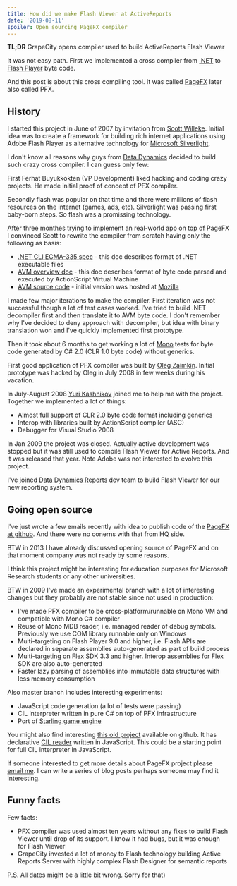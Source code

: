 ```yaml
---
title: How did we make Flash Viewer at ActiveReports
date: '2019-08-11'
spoiler: Open sourcing PageFX compiler
---
```


__TL;DR__ GrapeCity opens compiler used to build ActiveReports Flash Viewer

It was not easy path. First we implemented a cross compiler from [.NET](https://en.wikipedia.org/wiki/Common_Intermediate_Language) to [Flash Player](https://www.adobe.com/content/dam/acom/en/devnet/pdf/avm2overview.pdf) byte code.

And this post is about this cross compiling tool.
It was called [PageFX](https://github.com/GrapeCity/pagefx) later also called PFX.

## History

I started this project in June of 2007 by invitation from [Scott Willeke](https://scott.willeke.com/). Initial idea was to create a framework for building rich internet applications using Adobe Flash Player as alternative technology for [Microsoft Silverlight](https://www.microsoft.com/silverlight/).

I don't know all reasons why guys from [Data Dynamics](https://en.wikipedia.org/wiki/Data_Dynamics) decided to build such crazy cross compiler. I can guess only few:

First Ferhat Buyukkokten (VP Development) liked hacking and coding crazy projects. He made initial proof of concept of PFX compiler.

Secondly flash was popular on that time and there were millions of flash resources on the internet (games, ads, etc). Silverlight was passing first baby-born steps. So flash was a promissing technology.

After three monthes trying to implement an real-world app on top of PageFX I convinced Scott to rewrite the compiler from scratch having only the following as basis:
- [.NET CLI ECMA-335 spec](https://www.ecma-international.org/publications/files/ECMA-ST/ECMA-335.pdf) - this doc describes format of .NET executable files
- [AVM overview doc](https://www.adobe.com/content/dam/acom/en/devnet/pdf/avm2overview.pdf) - this doc describes format of byte code parsed and executed by ActionScript Virtual Machine
- [AVM source code](https://github.com/adobe/avmplus) - initial version was hosted at [Mozilla](https://hg.mozilla.org/tamarin-central)

I made few major iterations to make the compiler.
First iteration was not successful though a lot of test cases worked. I've tried to build .NET decompiler first and then translate it to AVM byte code.
I don't remember why I've decided to deny approach with decompiler, but idea with binary translation won and I've quickly implemented first prototype.

Then it took about 6 months to get working a lot of [Mono](https://www.mono-project.com/) tests for byte code generated by C# 2.0 (CLR 1.0 byte code) without generics.

First good application of PFX compiler was built by [Oleg Zaimkin](https://twitter.com/olegzeee). Initial prototype was hacked by Oleg in July 2008 in few weeks during his vacation.

In July-August 2008 [Yuri Kashnikov](https://twitter.com/kayuri) joined me to help me with the project. Together we implemented a lot of things:
- Almost full support of CLR 2.0 byte code format including generics
- Interop with libraries built by ActionScript compiler (ASC)
- Debugger for Visual Studio 2008

In Jan 2009 the project was closed. Actually active development was stopped but it was still used to compile Flash Viewer for Active Reports. And it was released that year. Note Adobe was not interested to evolve this project.

I've joined [Data Dynamics Reports](https://www.componentsource.com/product/data-dynamics-reports) dev team to build Flash Viewer for our new reporting system.

## Going open source

I've just wrote a few emails recently with idea to publish code of the [PageFX at github](https://github.com/GrapeCity/pagefx). And there were no conerns with that from HQ side.

BTW in 2013 I have already discussed opening source of PageFX and on that moment company was not ready by some reasons.

I think this project might be interesting for education purposes for Microsoft Research students or any other universities.

BTW in 2009 I've made an experimental branch with a lot of interesting changes but they probably are not stable since not used in production:

- I've made PFX compiler to be cross-platform/runnable on Mono VM and compatible with Mono C# compiler
- Reuse of Mono MDB reader, i.e. managed reader of debug symbols. Previously we use COM library runnable only on Windows
- Multi-targeting on Flash Player 9.0 and higher, i.e. Flash APIs are declared in separate assemblies auto-generated as part of build process
- Multi-targeting on Flex SDK 3.3 and higher. Interop assemblies for Flex SDK are also auto-generated
- Faster lazy parsing of assemblies into immutable data structures with less memory consumption

Also master branch includes interesting experiments:
- JavaScript code generation (a lot of tests were passing)
- CIL interpreter written in pure C# on top of PFX infrastructure
- Port of [Starling game engine](https://gamua.com/starling/)

You might also find interesting [this old project](https://github.com/sergeyt/cil.js) available on github.
It has declarative [CIL reader](https://github.com/sergeyt/cil.js/blob/master/src/runtime/meta.js) written in JavaScript.
This could be a starting point for full CIL interpreter in JavaScript.

If someone interested to get more details about PageFX project please [email me](mailto:stodyshev@gmail.com).
I can write a series of blog posts perhaps someone may find it interesting.

## Funny facts

Few facts:
- PFX compiler was used almost ten years without any fixes to build Flash Viewer until drop of its support. I know it had bugs, but it was enough for Flash Viewer
- GrapeCity invested a lot of money to Flash technology building Active Reports Server with highly complex Flash Designer for semantic reports

P.S. All dates might be a little bit wrong. Sorry for that)
